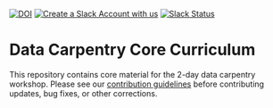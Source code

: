 [![DOI](https://zenodo.org/badge/DOI/10.5281/zenodo.3269869.svg)](https://doi.org/10.5281/zenodo.3269869)
[![Create a Slack Account with us](https://img.shields.io/badge/Create_Slack_Account-The_Carpentries-071159.svg)](https://swc-slack-invite.herokuapp.com/) 
[![Slack Status](https://img.shields.io/badge/Slack_Channel-dc--ecology--data--org-E01563.svg)](https://swcarpentry.slack.com/messages/C9WJAN3CH) 


Data Carpentry Core Curriculum
==============================

This repository contains core material for the 2-day data carpentry workshop. Please see our [contribution guidelines](CONTRIBUTING.md) before contributing updates, bug fixes, or other corrections.
 
